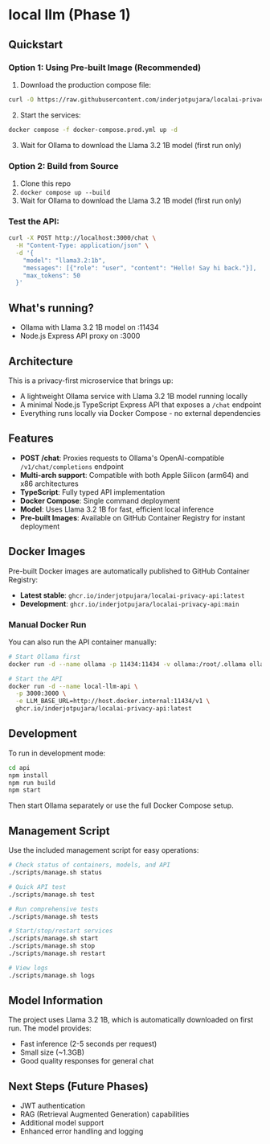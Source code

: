 # local llm (Phase 1)

## Quickstart

### Option 1: Using Pre-built Image (Recommended)

1. Download the production compose file:
```bash
curl -O https://raw.githubusercontent.com/inderjotpujara/localai-privacy-api/main/docker-compose.prod.yml
```

2. Start the services:
```bash
docker compose -f docker-compose.prod.yml up -d
```

3. Wait for Ollama to download the Llama 3.2 1B model (first run only)

### Option 2: Build from Source

1. Clone this repo
2. `docker compose up --build`
3. Wait for Ollama to download the Llama 3.2 1B model (first run only)

### Test the API:

```bash
curl -X POST http://localhost:3000/chat \
  -H "Content-Type: application/json" \
  -d '{
    "model": "llama3.2:1b",
    "messages": [{"role": "user", "content": "Hello! Say hi back."}],
    "max_tokens": 50
  }'
```

## What's running?

- Ollama with Llama 3.2 1B model on :11434
- Node.js Express API proxy on :3000

## Architecture

This is a privacy-first microservice that brings up:

- A lightweight Ollama service with Llama 3.2 1B model running locally
- A minimal Node.js TypeScript Express API that exposes a `/chat` endpoint
- Everything runs locally via Docker Compose - no external dependencies

## Features

- **POST /chat**: Proxies requests to Ollama's OpenAI-compatible `/v1/chat/completions` endpoint
- **Multi-arch support**: Compatible with both Apple Silicon (arm64) and x86 architectures
- **TypeScript**: Fully typed API implementation
- **Docker Compose**: Single command deployment
- **Model**: Uses Llama 3.2 1B for fast, efficient local inference
- **Pre-built Images**: Available on GitHub Container Registry for instant deployment

## Docker Images

Pre-built Docker images are automatically published to GitHub Container Registry:

- **Latest stable**: `ghcr.io/inderjotpujara/localai-privacy-api:latest`
- **Development**: `ghcr.io/inderjotpujara/localai-privacy-api:main`

### Manual Docker Run

You can also run the API container manually:

```bash
# Start Ollama first
docker run -d --name ollama -p 11434:11434 -v ollama:/root/.ollama ollama/ollama:latest

# Start the API
docker run -d --name local-llm-api \
  -p 3000:3000 \
  -e LLM_BASE_URL=http://host.docker.internal:11434/v1 \
  ghcr.io/inderjotpujara/localai-privacy-api:latest
```

## Development

To run in development mode:

```bash
cd api
npm install
npm run build
npm start
```

Then start Ollama separately or use the full Docker Compose setup.

## Management Script

Use the included management script for easy operations:

```bash
# Check status of containers, models, and API
./scripts/manage.sh status

# Quick API test
./scripts/manage.sh test

# Run comprehensive tests
./scripts/manage.sh tests

# Start/stop/restart services
./scripts/manage.sh start
./scripts/manage.sh stop
./scripts/manage.sh restart

# View logs
./scripts/manage.sh logs
```

## Model Information

The project uses Llama 3.2 1B, which is automatically downloaded on first run. The model provides:

- Fast inference (2-5 seconds per request)
- Small size (~1.3GB)
- Good quality responses for general chat

## Next Steps (Future Phases)

- JWT authentication
- RAG (Retrieval Augmented Generation) capabilities
- Additional model support
- Enhanced error handling and logging
